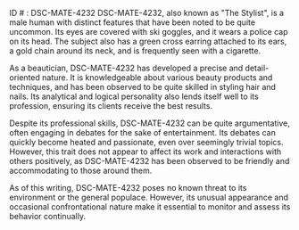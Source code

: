 ID # : DSC-MATE-4232
DSC-MATE-4232, also known as "The Stylist", is a male human with distinct features that have been noted to be quite uncommon. Its eyes are covered with ski goggles, and it wears a police cap on its head. The subject also has a green cross earring attached to its ears, a gold chain around its neck, and is frequently seen with a cigarette.

As a beautician, DSC-MATE-4232 has developed a precise and detail-oriented nature. It is knowledgeable about various beauty products and techniques, and has been observed to be quite skilled in styling hair and nails. Its analytical and logical personality also lends itself well to its profession, ensuring its clients receive the best results.

Despite its professional skills, DSC-MATE-4232 can be quite argumentative, often engaging in debates for the sake of entertainment. Its debates can quickly become heated and passionate, even over seemingly trivial topics. However, this trait does not appear to affect its work and interactions with others positively, as DSC-MATE-4232 has been observed to be friendly and accommodating to those around them.

As of this writing, DSC-MATE-4232 poses no known threat to its environment or the general populace. However, its unusual appearance and occasional confrontational nature make it essential to monitor and assess its behavior continually.